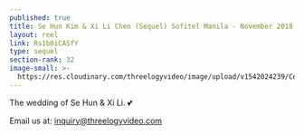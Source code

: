 ```yaml
---
published: true
title: Se Hun Kim & Xi Li Chen (Sequel) Sofitel Manila - November 2018
layout: reel
link: Rs1b0iCASfY
type: sequel
section-rank: 32
image-small: >-
  https://res.cloudinary.com/threelogyvideo/image/upload/v1542024239/Celine_SDE_Video.jpg
---
```

The wedding of Se Hun & Xi Li. 💕 

Email us at: inquiry@threelogyvideo.com
